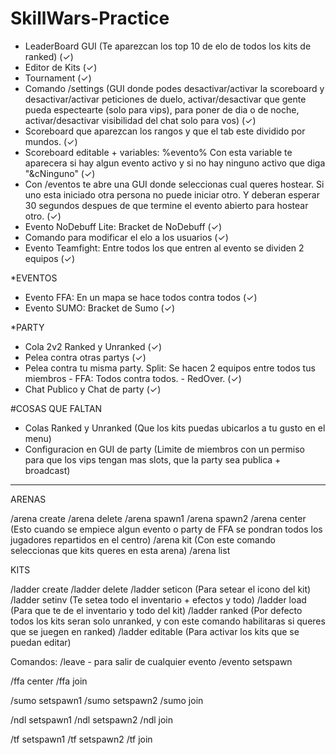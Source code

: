 # SkillWars-Practice

- LeaderBoard GUI (Te aparezcan los top 10 de elo de todos los kits de ranked) (✓)
- Editor de Kits (✓)
- Tournament (✓)
- Comando /settings (GUI donde podes desactivar/activar la scoreboard y desactivar/activar peticiones de duelo, activar/desactivar que gente pueda espectearte (solo para vips), para poner de dia o de noche, activar/desactivar visibilidad del chat solo para vos) (✓)
- Scoreboard que aparezcan los rangos y que el tab este dividido por mundos. (✓)
- Scoreboard editable + variables: %evento% Con esta variable te aparecera si hay algun evento activo y si no hay ninguno activo que diga "&cNinguno" (✓)
- Con /eventos te abre una GUI donde seleccionas cual queres hostear. Si uno esta iniciado otra persona no puede iniciar otro. Y deberan esperar 30 segundos despues de que termine el evento abierto para hostear otro. (✓)
- Evento NoDebuff Lite: Bracket de NoDebuff (✓)
- Comando para modificar el elo a los usuarios (✓)
- Evento Teamfight: Entre todos los que entren al evento se dividen 2 equipos (✓)

*EVENTOS

- Evento FFA: En un mapa se hace todos contra todos (✓)
- Evento SUMO: Bracket de Sumo (✓)

*PARTY

- Cola 2v2 Ranked y Unranked (✓)
- Pelea contra otras partys (✓)
- Pelea contra tu misma party. Split: Se hacen 2 equipos entre todos tus miembros - FFA: Todos contra todos. - RedOver. (✓)
- Chat Publico y Chat de party (✓)
  
#COSAS QUE FALTAN

- Colas Ranked y Unranked (Que los kits puedas ubicarlos a tu gusto en el menu)
- Configuracion en GUI de party (Limite de miembros con un permiso para que los vips tengan mas slots, que la party sea publica + broadcast)

--------------------------------------
ARENAS

/arena create <nombre>
/arena delete <nombre>
/arena spawn1 <nombre>
/arena spawn2 <nombre>
/arena center <nombre> (Esto cuando se empiece algun evento o party de FFA se pondran todos los jugadores repartidos en el centro)
/arena kit <kit> (Con este comando seleccionas que kits queres en esta arena)
/arena list

KITS

/ladder create <kit>
/ladder delete <kit>
/ladder seticon <kit> (Para setear el icono del kit)
/ladder setinv <kit> (Te setea todo el inventario + efectos y todo)
/ladder load <kit> (Para que te de el inventario y todo del kit)
/ladder ranked <kit> (Por defecto todos los kits seran solo unranked, y con este comando habilitaras si queres que se juegen en ranked)
/ladder editable <kit> (Para activar los kits que se puedan editar)
  
  Comandos:
/leave - para salir de cualquier evento
/evento <evento> setspawn

/ffa center
/ffa join

/sumo setspawn1
/sumo setspawn2
/sumo join

/ndl setspawn1
/ndl setspawn2
/ndl join

/tf setspawn1
/tf setspawn2
/tf join
